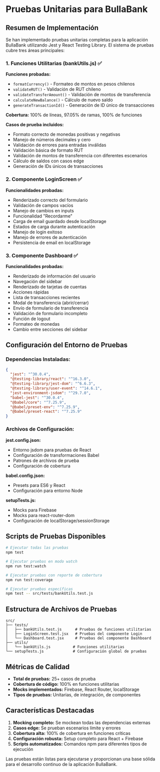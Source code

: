 # Pruebas Unitarias para BullaBank

## Resumen de Implementación

Se han implementado pruebas unitarias completas para la aplicación BullaBank utilizando Jest y React Testing Library. El sistema de pruebas cubre tres áreas principales:

### 1. Funciones Utilitarias (bankUtils.js) ✅

**Funciones probadas:**

- `formatCurrency()` - Formateo de montos en pesos chilenos
- `validateRUT()` - Validación de RUT chileno
- `validateTransferAmount()` - Validación de montos de transferencia
- `calculateNewBalance()` - Cálculo de nuevo saldo
- `generateTransactionId()` - Generación de ID único de transacciones

**Cobertura:** 100% de líneas, 97.05% de ramas, 100% de funciones

**Casos de prueba incluidos:**

- Formato correcto de monedas positivas y negativas
- Manejo de números decimales y cero
- Validación de errores para entradas inválidas
- Validación básica de formato RUT
- Validación de montos de transferencia con diferentes escenarios
- Cálculo de saldos con casos edge
- Generación de IDs únicos de transacciones

### 2. Componente LoginScreen ✅

**Funcionalidades probadas:**

- Renderizado correcto del formulario
- Validación de campos vacíos
- Manejo de cambios en inputs
- Funcionalidad "Recordarme"
- Carga de email guardado desde localStorage
- Estados de carga durante autenticación
- Manejo de login exitoso
- Manejo de errores de autenticación
- Persistencia de email en localStorage

### 3. Componente Dashboard ✅

**Funcionalidades probadas:**

- Renderizado de información del usuario
- Navegación del sidebar
- Renderizado de tarjetas de cuentas
- Acciones rápidas
- Lista de transacciones recientes
- Modal de transferencia (abrir/cerrar)
- Envío de formulario de transferencia
- Validación de formulario incompleto
- Función de logout
- Formateo de monedas
- Cambio entre secciones del sidebar

## Configuración del Entorno de Pruebas

### Dependencias Instaladas:

```json
{
  "jest": "^30.0.4",
  "@testing-library/react": "^16.3.0",
  "@testing-library/jest-dom": "^6.6.3",
  "@testing-library/user-event": "^14.6.1",
  "jest-environment-jsdom": "^29.7.0",
  "babel-jest": "^30.0.4",
  "@babel/core": "^7.25.9",
  "@babel/preset-env": "^7.25.9",
  "@babel/preset-react": "^7.25.9"
}
```

### Archivos de Configuración:

**jest.config.json:**

- Entorno jsdom para pruebas de React
- Configuración de transformaciones Babel
- Patrones de archivos de prueba
- Configuración de cobertura

**babel.config.json:**

- Presets para ES6 y React
- Configuración para entorno Node

**setupTests.js:**

- Mocks para Firebase
- Mocks para react-router-dom
- Configuración de localStorage/sessionStorage

## Scripts de Pruebas Disponibles

```bash
# Ejecutar todas las pruebas
npm test

# Ejecutar pruebas en modo watch
npm run test:watch

# Ejecutar pruebas con reporte de cobertura
npm run test:coverage

# Ejecutar pruebas específicas
npm test -- src/tests/bankUtils.test.js
```

## Estructura de Archivos de Pruebas

```
src/
├── tests/
│   ├── bankUtils.test.js      # Pruebas de funciones utilitarias
│   ├── LoginScreen.test.jsx   # Pruebas del componente Login
│   └── Dashboard.test.jsx     # Pruebas del componente Dashboard
├── utils/
│   └── bankUtils.js          # Funciones utilitarias
└── setupTests.js             # Configuración global de pruebas
```

## Métricas de Calidad

- **Total de pruebas:** 25+ casos de prueba
- **Cobertura de código:** 100% en funciones utilitarias
- **Mocks implementados:** Firebase, React Router, localStorage
- **Tipos de pruebas:** Unitarias, de integración, de componentes

## Características Destacadas

1. **Mocking completo:** Se mockean todas las dependencias externas
2. **Casos edge:** Se prueban escenarios límite y errores
3. **Cobertura alta:** 100% de cobertura en funciones críticas
4. **Configuración robusta:** Setup completo para React + Firebase
5. **Scripts automatizados:** Comandos npm para diferentes tipos de ejecución

Las pruebas están listas para ejecutarse y proporcionan una base sólida para el desarrollo continuo de la aplicación BullaBank.
